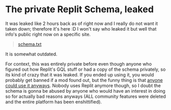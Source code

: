 # The private Replit Schema, leaked

It was leaked like 2 hours back as of right now and I really do not want it taken down; therefore it's here :D I won't say who leaked it but well that info's public right now on a specific site.

> <a download href="schema.txt">schema.txt</a>

It is somewhat outdated. 

For context, this was entirely private before even though anyone who figured out how Replit's GQL stuff or had a copy of the schema privately, so its kind of crazy that it was leaked. If you ended up using it, you would probably get banned if a mod found out, but the funny thing is that [anyone could use it anyways](https://replit.com/graphql). Nobody uses Replit anymore though, so I doubt the schema is gonna be abused by anyone who would have an interest in doing so for actually bad reasons anyways (ALL community features were deleted and the entire platform has been enshittified).